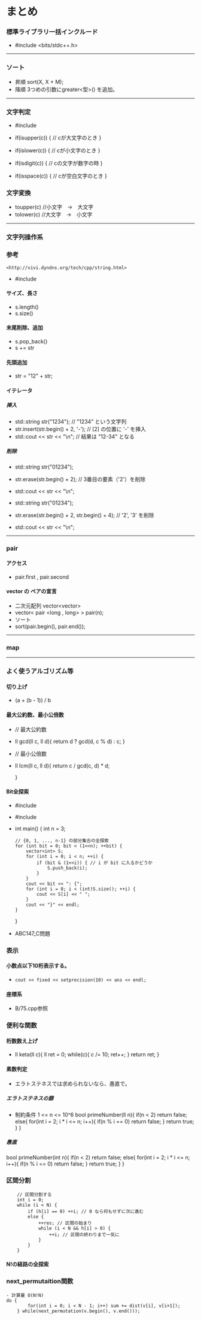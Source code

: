 # まとめ

### 標準ライブラリ一括インクルード
-   #include <bits/stdc++.h>

---

### ソート
- 昇順
    sort(X, X + M);
- 降順
    3つめの引数にgreater<型>() を追加。

---

### 文字判定

-   #include <cctype>

-   if(isupper(c)) {    // cが大文字のとき
    }

-   if(islower(c)) {    // cが小文字のとき
    }

-   if(isdigit(c)) {    // cの文字が数字の時
    }

-   if(isspace(c)) {    // cが空白文字のとき
    }

### 文字変換
-   toupper(c) //小文字　→　大文字
-   tolower(c) //大文字　→　小文字

---

### 文字列操作系
 ### 参考
    <http://vivi.dyndns.org/tech/cpp/string.html>

- #include <string>

#### サイズ、長さ
-   s.length()
-   s.size()

#### 末尾削除、追加
-   s.pop_back()
-   s += str

#### 先頭追加
-  str = "12" + str;

#### イテレータ

##### 挿入
-    std::string str("1234"); // "1234" という文字列
-    str.insert(str.begin() + 2, '-');       //  [2] の位置に '-' を挿入
-    std::cout << str << "\n";       // 結果は "12-34" となる

##### 削除
-    std::string str("01234");
-    str.erase(str.begin() + 2);       //  3番目の要素（'2'）を削除
-    std::cout << str << "\n";

-    std::string str("01234");
-    str.erase(str.begin() + 2, str.begin() + 4);       //  '2', '3' を削除
-    std::cout << str << "\n";

---
### pair

#### アクセス
-	pair.first , pair.second

#### vector の ペアの宣言
-   二次元配列 vector<vector<int>>
-	vector< pair <long , long> > pair(n);
-	ソート
-	sort(pair.begin(), pair.end());

---     

### map

---
### よく使うアルゴリズム等

#### 切り上げ
-   (a + (b - 1)) / b

#### 最大公約数、最小公倍数
-	// 最大公約数
-	ll gcd(ll c, ll d){
		return d ? gcd(d, c % d) : c;
	}
-	// 最小公倍数
-	ll lcm(ll c, ll d){
		return c / gcd(c, d) * d;
	
	}

#### Bit全探索
-    #include <iostream>
-    #include <vector>

-   int main() {
        int n = 3;

        // {0, 1, ..., n-1} の部分集合の全探索
        for (int bit = 0; bit < (1<<n); ++bit) {
            vector<int> S;
            for (int i = 0; i < n; ++i) {
                if (bit & (1<<i)) { // i が bit に入るかどうか
                    S.push_back(i);
                }
            }
            cout << bit << ": {";
            for (int i = 0; i < (int)S.size(); ++i) {
                cout << S[i] << " ";
            }
            cout << "}" << endl;
        }
    }

- ABC147_C問題
  
### 表示
#### 小数点以下10桁表示する。
-     cout << fixed << setprecision(10) << ans << endl;

#### 座標系  
-   B/75.cpp参照

### 便利な関数  

####  桁数数え上げ

-  ll keta(ll c){
        ll ret = 0;
        while(c){
            c /= 10;
            ret++;
        }
        return ret;
    }

#### 素数判定
- エラトステネスでは求められないなら、愚直で。

##### エラトステネスの篩
- 制約条件 1 <= n <= 10^6
bool primeNumber(ll n){
    if(n < 2) return false;
    else{
        for(int i = 2; i * i <= n; i++){
            if(n % i == 0) return false;
        }
        return true;
    }
}

##### 愚直
bool primeNumber(int n){
    if(n < 2) return false;
    else{
        for(int i = 2; i * i <= n; i++){
            if(n % i == 0) return false;
        }
        return true;
    }
}

### 区間分割

        // 区間分割する
        int i = 0;
        while (i < N) {
            if (h[i] == 0) ++i; // 0 なら何もせずに次に進む
            else {
                ++res; // 区間の始まり
                while (i < N && h[i] > 0) {
                    ++i; // 区間の終わりまで一気に
                }
            }
        }

#### N!の経路の全探索

### next_permutaition関数
    - 計算量 O(N!N)
    do {
            for(int i = 0; i < N - 1; i++) sum += dist(v[i], v[i+1]);
        } while(next_permutation(v.begin(), v.end()));

